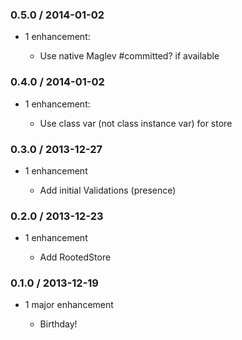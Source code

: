 ### 0.5.0 / 2014-01-02

* 1 enhancement:

  * Use native Maglev #committed? if available


### 0.4.0 / 2014-01-02

* 1 enhancement:

  * Use class var (not class instance var) for store


### 0.3.0 / 2013-12-27

* 1 enhancement

  * Add initial Validations (presence)


### 0.2.0 / 2013-12-23

* 1 enhancement

  * Add RootedStore


### 0.1.0 / 2013-12-19

* 1 major enhancement

  * Birthday!
